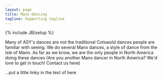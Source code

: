 ```yaml
---
layout: page
title: Manx Dancing
tagline: Supporting tagline
---
```

{% include JB/setup %}

Many of ASY's dances are not the traditional Cotswold dances people are familiar with seeing. We do several Manx dances, a style of dance from the Isle of Mann. As far as we know, we are the only people in North America doing these dances (Are you another Manx dancer in North America? We'd love to get in touch! Contact us here) 

...put a little linky in the text of here
